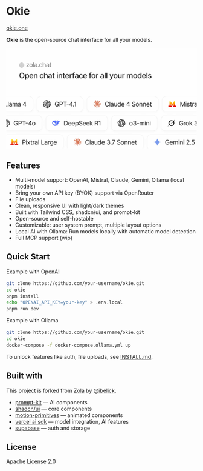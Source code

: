 # Okie

[okie.one](https://okie.one)

**Okie** is the open-source chat interface for all your models.

![cover](./public/cover_okie.jpg)

## Features

- Multi-model support: OpenAI, Mistral, Claude, Gemini, Ollama (local models)
- Bring your own API key (BYOK) support via OpenRouter
- File uploads
- Clean, responsive UI with light/dark themes
- Built with Tailwind CSS, shadcn/ui, and prompt-kit
- Open-source and self-hostable
- Customizable: user system prompt, multiple layout options
- Local AI with Ollama: Run models locally with automatic model detection
- Full MCP support (wip)

## Quick Start

Example with OpenAI

```bash
git clone https://github.com/your-username/okie.git
cd okie
pnpm install
echo "OPENAI_API_KEY=your-key" > .env.local
pnpm run dev
```

Example with Ollama

```bash
git clone https://github.com/your-username/okie.git
cd okie
docker-compose -f docker-compose.ollama.yml up
```

To unlock features like auth, file uploads, see [INSTALL.md](./INSTALL.md).

## Built with

This project is forked from [Zola](https://github.com/ibelick/zola) by [@ibelick](https://github.com/ibelick).

- [prompt-kit](https://prompt-kit.com/) — AI components
- [shadcn/ui](https://ui.shadcn.com) — core components
- [motion-primitives](https://motion-primitives.com) — animated components
- [vercel ai sdk](https://vercel.com/blog/introducing-the-vercel-ai-sdk) — model integration, AI features
- [supabase](https://supabase.com) — auth and storage

## License

Apache License 2.0